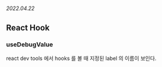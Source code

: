 ###### 2022.04.22

## React Hook

### useDebugValue
react dev tools 에서 hooks 를 볼 때 지정된 label 의 이름이 보인다.


